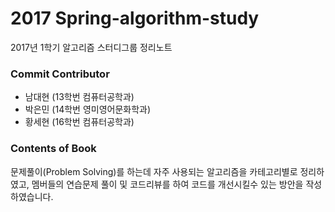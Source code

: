 # 2017 Spring-algorithm-study

2017년 1학기 알고리즘 스터디그룹 정리노트

### Commit Contributor

* 남대현 \(13학번 컴퓨터공학과\)
* 박은민 \(14학번 영미영어문화학과\)
* 황세현 \(16학번 컴퓨터공학과\)

### Contents of Book

문제풀이\(Problem Solving\)를 하는데 자주 사용되는 알고리즘을 카테고리별로 정리하였고, 멤버들의 연습문제 풀이 및 코드리뷰를 하여 코드를 개선시킬수 있는 방안을 작성하였습니다.

